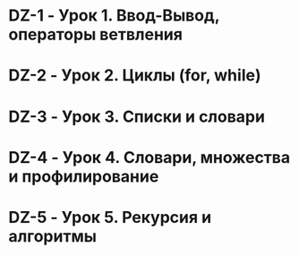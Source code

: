 # DZ-1 - Урок 1. Ввод-Вывод, операторы ветвления
# DZ-2 - Урок 2. Циклы (for, while)
# DZ-3 - Урок 3. Списки и словари
# DZ-4 - Урок 4. Словари, множества и профилирование
# DZ-5 - Урок 5. Рекурсия и алгоритмы
